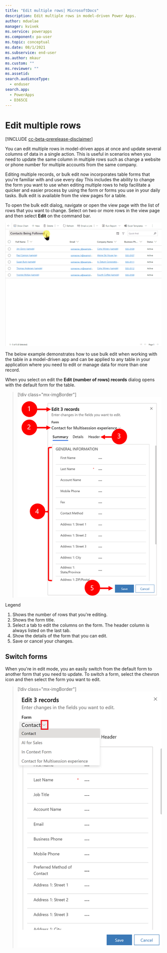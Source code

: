 ```yaml
---
title: "Edit multiple rows| MicrosoftDocs"
description: Edit multiple rows in model-driven Power Apps.
author: mduelae
manager: kvivek
ms.service: powerapps
ms.component: pa-user
ms.topic: conceptual
ms.date: 08/1/2021
ms.subservice: end-user
ms.author: mkaur
ms.custom: ""
ms.reviewer: ""
ms.assetid: 
search.audienceType: 
  - enduser
search.app: 
  - PowerApps
  - D365CE
---
```


 # Edit multiple rows
 
 [!INCLUDE [cc-beta-prerelease-disclaimer](../includes/cc-beta-prerelease-disclaimer.md)]
 
You can edit multiple rows in model-driven apps at once and update several columns of data in a single action. This is useful in scenarios when you need to update the same column in multiple rows such as change a website or phone number for multiple accounts from the same company.

Editing multiple records, or bulk edit now incorporates table forms that you're familiar with and use every day This includes the ability to change the form you want to use when editing multiple rows to help facilitate a quicker and easier process by using the form or forms you use in your daily tasks. Bulk edit is available from the view pages for a table.  

To open the bulk edit dialog, navigate or open the view page with the list of rows that you want to change. Select on two or more rows in the view page and then select **Edit** on the command bar.

![Edit multiple rows.](media/bulk-edit.gif "Edit multiple rows")


The below example demonstrates how to use bulk edit when working with the  table in a model-driven app and can be applied to any table in your application where you need to edit or manage data for more than one record.

When you select on edit the **Edit (number of rows) records** dialog opens with the default form for the table.

> [!div class="mx-imgBorder"]
> ![How to user bulk edit](media/bulk-edit-legend.png "How to use bulk edit")


Legend

1. Shows the number of rows that you're editing.
2. Shows the form title. 
3. Select a tab to edit the columns on the form. The header column is always listed on the last tab.
4. Show the details of the form that you can edit.
5. Save or cancel your changes.

## Switch forms

When you're in edit mode, you an easily switch from the default form to another form that you need to update. To switch a form, select the chevron icon and then select the form you want to edit.

> [!div class="mx-imgBorder"]
> ![Switch to another form.](media/bult-edit-change-form.png "Switch to another form.")



